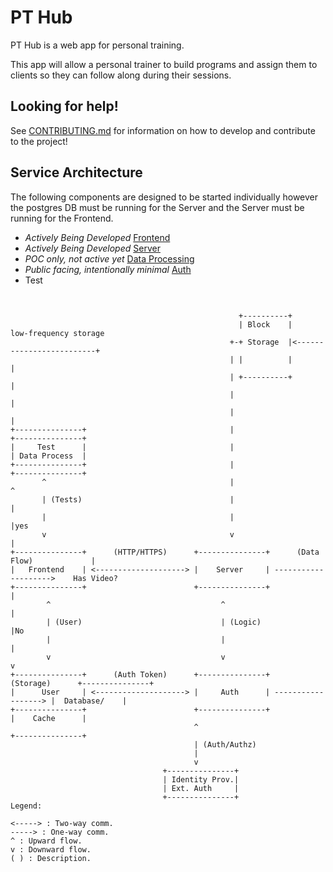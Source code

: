 # PT Hub

PT Hub is a web app for personal training.

This app will allow a personal trainer to build programs and assign them to clients so they can follow along during their sessions.

## Looking for help!

See [CONTRIBUTING.md](./CONTRIBUTING.md) for information on how to develop and contribute to the project!

## Service Architecture
The following components are designed to be started individually however the postgres DB must be running for the Server and the Server must be running for the Frontend.

- *Actively Being Developed* [Frontend](./frontend/README.md)
- *Actively Being Developed* [Server](./server/README.md)
- *POC only, not active yet* [Data Processing](./posture-analysis/README.md)
- *Public facing, intentionally minimal* [Auth](./auth/README.md)
- Test

```


                                                   +----------+                                    
                                                   | Block    |     low-frequency storage          
                                                 +-+ Storage  |<-------------------------+         
                                                 | |          |                          |         
                                                 | +----------+                          |         
                                                 |                                       |         
                                                 |                                       |         
+---------------+                                |                               +---------------+ 
|     Test      |                                |                               | Data Process  | 
+---------------+                                |                               +---------------+ 
       ^                                         |                                      ^          
       | (Tests)                                 |                                      |          
       |                                         |                                      |yes       
       v                                         v                                      |          
+---------------+      (HTTP/HTTPS)      +---------------+      (Data Flow)             |          
|   Frontend    | <--------------------> |    Server     | -------------------->    Has Video?     
+---------------+                        +---------------+                              |           
        ^                                      ^                                        |           
        | (User)                               | (Logic)                                |No        
        |                                      |                                        |          
        v                                      v                                        v          
+---------------+      (Auth Token)      +---------------+      (Storage)      +---------------+   
|      User     | <--------------------> |     Auth      | ------------------> |  Database/    |   
+---------------+                        +---------------+                     |    Cache      |   
                                         ^                                     +---------------+   
                                         | (Auth/Authz)                                            
                                         |                                                         
                                         v                                                         
                                  +---------------+                                                
                                  | Identity Prov.|                                                
                                  | Ext. Auth     |                                                
                                  +---------------+                                                
Legend:

<-----> : Two-way comm.
-----> : One-way comm.
^ : Upward flow.
v : Downward flow.
( ) : Description.
```
